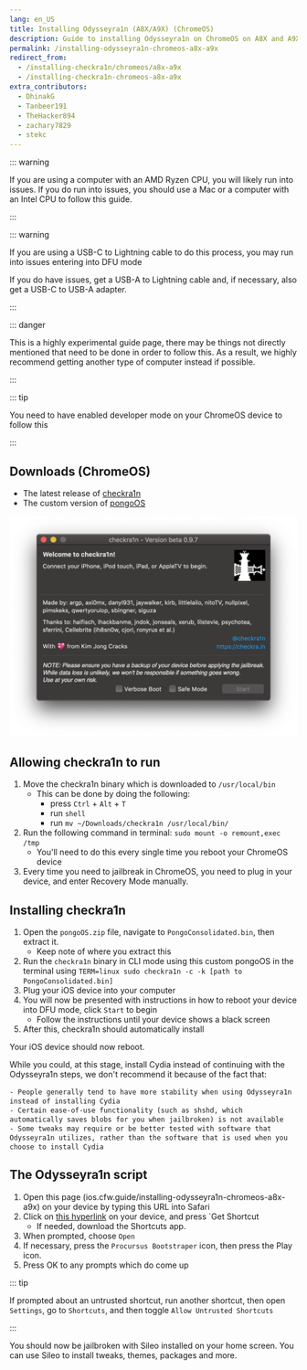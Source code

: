 ```yaml
---
lang: en_US
title: Installing Odysseyra1n (A8X/A9X) (ChromeOS)
description: Guide to installing Odysseyra1n on ChromeOS on A8X and A9X devices
permalink: /installing-odysseyra1n-chromeos-a8x-a9x
redirect_from:
  - /installing-checkra1n/chromeos/a8x-a9x
  - /installing-checkra1n-chromeos-a8x-a9x
extra_contributors:
  - DhinakG
  - Tanbeer191
  - TheHacker894
  - zachary7829
  - stekc
---
```


::: warning

If you are using a computer with an AMD Ryzen CPU, you will likely run into issues. If you do run into issues, you should use a Mac or a computer with an Intel CPU to follow this guide.

:::

::: warning

If you are using a USB-C to Lightning cable to do this process, you may run into issues entering into DFU mode

If you do have issues, get a USB-A to Lightning cable and, if necessary, also get a USB-C to USB-A adapter.

:::

::: danger

This is a highly experimental guide page, there may be things not directly mentioned that need to be done in order to follow this. As a result, we highly recommend getting another type of computer instead if possible.

:::

::: tip

You need to have enabled developer mode on your ChromeOS device to follow this

:::

## Downloads (ChromeOS)

- The latest release of [checkra1n](https://checkra.in)
- The custom version of [pongoOS](https://github.com/checkra1n/BugTracker/files/6429930/Pongo.zip)

![A screenshot of the checkra1n application](/assets/images/checkra1n.png)

## Allowing checkra1n to run

1. Move the checkra1n binary which is downloaded to `/usr/local/bin`
    - This can be done by doing the following:
      - press `Ctrl` + `Alt` + `T`
      - run `shell`
      - run `mv ~/Downloads/checkra1n /usr/local/bin/`
1. Run the following command in terminal: `sudo mount -o remount,exec /tmp`
    - You'll need to do this every single time you reboot your ChromeOS device
1. Every time you need to jailbreak in ChromeOS, you need to plug in your device, and enter Recovery Mode manually.

## Installing checkra1n

1. Open the `pongoOS.zip` file, navigate to `PongoConsolidated.bin`, then extract it.
    - Keep note of where you extract this
1. Run the `checkra1n` binary in CLI mode using this custom pongoOS in the terminal using `TERM=linux sudo checkra1n -c -k [path to PongoConsolidated.bin]`
1. Plug your iOS device into your computer
1. You will now be presented with instructions in how to reboot your device into <router-link to="/faq/#what-is-dfu-mode">DFU mode</router-link>, click `Start` to begin
    - Follow the instructions until your device shows a black screen
1. After this, checkra1n should automatically install

Your iOS device should now reboot.

<!--Will probably make this better later on but this will work for now-->

While you could, at this stage, install Cydia instead of continuing with the Odysseyra1n steps, we don't recommend it because of the fact that:

    - People generally tend to have more stability when using Odysseyra1n instead of installing Cydia
    - Certain ease-of-use functionality (such as shshd, which automatically saves blobs for you when jailbroken) is not available
    - Some tweaks may require or be better tested with software that Odysseyra1n utilizes, rather than the software that is used when you choose to install Cydia

## The Odysseyra1n script

1. Open this page (ios.cfw.guide/installing-odysseyra1n-chromeos-a8x-a9x) on your device by typing this URL into Safari
1. Click on [this hyperlink](https://www.icloud.com/shortcuts/8d4e206d568d4aadb624b2a6191a3771) on your device, and press `Get Shortcut
    - If needed, download the Shortcuts app.
1. When prompted, choose `Open`
1. If necessary, press the `Procursus Bootstraper` icon, then press the Play icon.
1. Press OK to any prompts which do come up

::: tip

If prompted about an untrusted shortcut, run another shortcut, then open `Settings`, go to `Shortcuts`, and then toggle `Allow Untrusted Shortcuts`

:::

You should now be jailbroken with Sileo installed on your home screen. You can use Sileo to install <router-link to="/faq/#what-are-tweaks">tweaks</router-link>, themes, packages and more.
